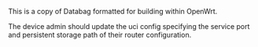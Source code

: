 This is a copy of Databag formatted for building within OpenWrt. 

The device admin should update the uci config specifying the service port and persistent storage path of their router configuration.
